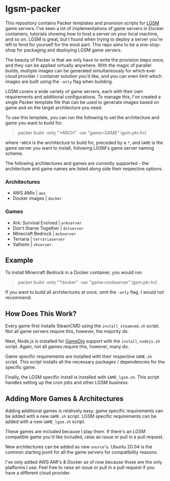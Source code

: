 # lgsm-packer

This repository contains Packer templates and provision scripts for [LGSM](https://github.com/GameServerManagers/LinuxGSM) game servers. I've seen a lot of implementations of game servers in Docker containers, tutorials showing how to host a server on your local machine, and so on. LGSM is great, but I found when trying to deploy a server you're left to fend for yourself for the most part. This repo aims to be a one-stop-shop for packaging and deploying LGSM game servers.

The beauty of Packer is that we only have to write the provision steps once, and they can be applied virtually anywhere. With the magic of parallel builds, multiple images can be generated simultaneously for which ever cloud provider / container solution you'd like, and you can even limit which images are built using the `-only` flag when building.

LGSM covers a wide variety of game servers, each with their own requirements and additional configurations. To manage this, I've created a single Packer template file that can be used to generate images based on game and on the target architecture you need.

To use this template, you can run the following to set the architecture and game you want to build for:

> packer build -only "\*ARCH" -var "game=GAME" lgsm.pkr.hcl

where `*ARCH` is the architecture to build for, preceded by a `*`, and `GAME` is the game server you want to install, following LGSM's game server naming scheme.

The following architectures and games are currently supported - the architecture and game names are listed along side their respective options.

### Architectures

-   AWS AMIs | `aws`
-   Docker images | `docker`

### Games

-   Ark: Survival Evolved | `arkserver`
-   Don't Starve Together | `dstserver`
-   Minecraft Bedrock | `mcbserver`
-   Terraria | `terrariaserver`
-   Valheim | `vhserver`

## Example

To install Minecraft Bedrock in a Docker container, you would run

> packer build -only "\*docker" -var "game=mcbserver" lgsm.pkr.hcl

If you want to build all architectures at once, omit the `-only` flag. I would not recommend.

## How Does This Work?

Every game first installs SteamCMD using the `install_steamcmd.sh` script. Not all game servers require this, however, the majority do.

Next, Node.js is installed for [GameDig](https://www.npmjs.com/package/gamedig) support with the `install_nodejs.sh` script. Again, not all games require this, however, many do.

Game specific requirements are installed with their respective `GAME.sh` script. This script installs all the necessary packages / dependencies for the specific game.

Finally, the LGSM specific install is installed with `GAME_lgsm.sh`. This script handles setting up the cron jobs and other LGSM business.

## Adding More Games & Architectures

Adding additional games is relatively easy: game specific requirements can be added with a new `GAME.sh` script. LGSM specific requirements can be added with a new `GAME_lgsm.sh` script.

These games are included because I play them. If there's an LGSM compatible game you'd like included, raise an issue or pull in a pull request.

New architectures can be added as new `source`'s. Ubuntu 20.04 is the common starting point for all the game servers for compatibility reasons.

I've only added AWS AMI's & Docker as of now because those are the only platforms I use. Feel free to raise an issue or pull in a pull request if you have a different cloud provider.
